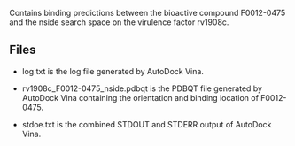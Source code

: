 Contains binding predictions between the bioactive compound F0012-0475 and the nside search space on the virulence factor rv1908c.

## Files

- log.txt is the log file generated by AutoDock Vina.

- rv1908c_F0012-0475_nside.pdbqt is the PDBQT file generated by AutoDock Vina containing the orientation and binding location of F0012-0475.

- stdoe.txt is the combined STDOUT and STDERR output of AutoDock Vina.

